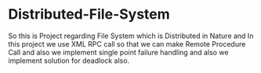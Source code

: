 # Distributed-File-System
So this is Project regarding File System which is Distributed in Nature and In this project we use XML RPC call so that we can make Remote Procedure Call and also we implement single point failure handling and also we implement solution for deadlock also. 
